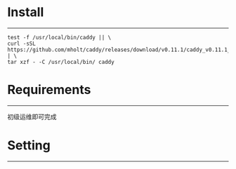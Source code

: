# Install
---
```shell
test -f /usr/local/bin/caddy || \
curl -sSL https://github.com/mholt/caddy/releases/download/v0.11.1/caddy_v0.11.1_linux_amd64.tar.gz | \
tar xzf - -C /usr/local/bin/ caddy
```

# Requirements
---
初级运维即可完成

# Setting
---
